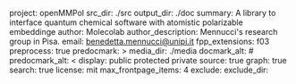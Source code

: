 project: openMMPol
src_dir: ./src
output_dir: ./doc
summary: A library to interface quantum chemical software with atomistic polarizable embeddinge
author: Molecolab
author_description: Mennucci's research group in Pisa.
email: benedetta.mennucci@unipi.it
fpp_extensions: f03
preprocess: true
predocmark: >
media_dir: ./media
docmark_alt: #
predocmark_alt: <
display: public
         protected
         private
source: true
graph: true
search: true
license: mit
max_frontpage_items: 4
exclude:
exclude_dir:
